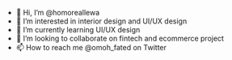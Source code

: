 - 👋 Hi, I’m @homoreallewa
- 👀 I’m interested in interior design and UI/UX design
- 🌱 I’m currently learning UI/UX design
- 💞️ I’m looking to collaborate on fintech and ecommerce project
- 📫 How to reach me @omoh_fated on Twitter 

<!---
homoreallewa/homoreallewa is a ✨ special ✨ repository because its `README.md` (this file) appears on your GitHub profile.
You can click the Preview link to take a look at your changes.
--->
